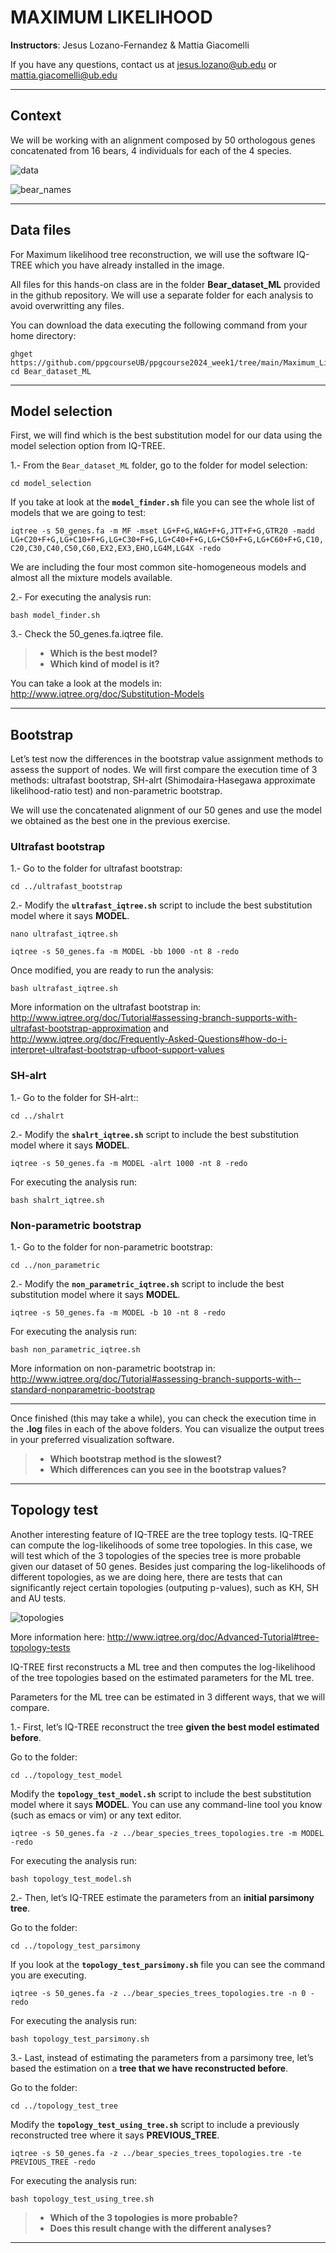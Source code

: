 # MAXIMUM LIKELIHOOD

**Instructors**: Jesus Lozano-Fernandez & Mattia Giacomelli

If you have any questions, contact us at jesus.lozano@ub.edu or mattia.giacomelli@ub.edu

***
## Context

We will be working with an alignment composed by 50 orthologous genes concatenated from 16 bears, 4 individuals for each of the 4 species.


![data](../Maximum_Likelihood.JESUS_LOZANO/img/data.png)


![bear_names](../Maximum_Likelihood.JESUS_LOZANO/img/bear_names.png)

***
## Data files

For Maximum likelihood tree reconstruction, we will use the software IQ-TREE which you have already installed in the image.

All files for this hands-on class are in the folder **Bear_dataset_ML** provided in the github repository. We will use a separate folder for each analysis to avoid overwritting any files.

You can download the data executing the following command from your home directory:

```
ghget https://github.com/ppgcourseUB/ppgcourse2024_week1/tree/main/Maximum_Likelihood.JESUS_LOZANO
cd Bear_dataset_ML
```

***

## Model selection

First, we will find which is the best substitution model for our data using the model selection option from IQ-TREE. 

1.- From the `Bear_dataset_ML` folder, go to the folder for model selection:

`cd model_selection`

If you take at look at the **`model_finder.sh`** file you can see the whole list of models that we are going to test:

`iqtree -s 50_genes.fa -m MF -mset LG+F+G,WAG+F+G,JTT+F+G,GTR20 -madd LG+C20+F+G,LG+C10+F+G,LG+C30+F+G,LG+C40+F+G,LG+C50+F+G,LG+C60+F+G,C10,C20,C30,C40,C50,C60,EX2,EX3,EHO,LG4M,LG4X -redo`

We are including the four most common site-homogeneous models and almost all the mixture models available.

2.- For executing the analysis run:

`bash model_finder.sh`

3.- Check the 50_genes.fa.iqtree file.

>- **Which is the best model?**
>- **Which kind of model is it?**

You can take a look at the models in: http://www.iqtree.org/doc/Substitution-Models

***

## Bootstrap

Let’s test now the differences in the bootstrap value assignment methods to assess the support of nodes. We will first compare the execution time of 3 methods: ultrafast bootstrap, SH-alrt (Shimodaira-Hasegawa approximate likelihood-ratio test) and non-parametric bootstrap.

We will use the concatenated alignment of our 50 genes and use the model we obtained as the best one in the previous exercise.

### Ultrafast bootstrap

1.- Go to the folder for ultrafast bootstrap:

`cd ../ultrafast_bootstrap`

2.- Modify the **`ultrafast_iqtree.sh`** script to include the best substitution model where it says **MODEL**.

`nano ultrafast_iqtree.sh`

`iqtree -s 50_genes.fa -m MODEL -bb 1000 -nt 8 -redo`

Once modified, you are ready to run the analysis:

`bash ultrafast_iqtree.sh`

More information on the ultrafast bootstrap in: http://www.iqtree.org/doc/Tutorial#assessing-branch-supports-with-ultrafast-bootstrap-approximation and http://www.iqtree.org/doc/Frequently-Asked-Questions#how-do-i-interpret-ultrafast-bootstrap-ufboot-support-values

### SH-alrt

1.- Go to the folder for SH-alrt::

`cd ../shalrt`

2.- Modify the **`shalrt_iqtree.sh`** script to include the best substitution model where it says **MODEL**.

`iqtree -s 50_genes.fa -m MODEL -alrt 1000 -nt 8 -redo`

For executing the analysis run:

`bash shalrt_iqtree.sh`

### Non-parametric bootstrap

1.- Go to the folder for non-parametric bootstrap:

`cd ../non_parametric`

2.- Modify the **`non_parametric_iqtree.sh`** script to include the best substitution model where it says **MODEL**.

`iqtree -s 50_genes.fa -m MODEL -b 10 -nt 8 -redo`

For executing the analysis run:

`bash non_parametric_iqtree.sh`

More information on non-parametric bootstrap in: http://www.iqtree.org/doc/Tutorial#assessing-branch-supports-with--standard-nonparametric-bootstrap

***

Once finished (this may take a while), you can check the execution time in the **.log** files in each of the above folders. You can visualize the output trees in your preferred visualization software.

>- **Which bootstrap method is the slowest?**
>- **Which differences can you see in the bootstrap values?**

***

## Topology test

Another interesting feature of IQ-TREE are the tree toplogy tests. IQ-TREE can compute the log-likelihoods of some tree topologies. In this case, we will test which of the 3 topologies of the species tree is more probable given our dataset of 50 genes. Besides just comparing the log-likelihoods of different topologies, as we are doing here, there are tests that can significantly reject certain topologies (outputing p-values), such as KH, SH and AU tests.

 ![topologies](../Sensitivity_Analysis.Rosa_Fernandez_Gemma_Martinez/img/topologies.png)

More information here: http://www.iqtree.org/doc/Advanced-Tutorial#tree-topology-tests

IQ-TREE first reconstructs a ML tree and then computes the log-likelihood of the tree topologies based on the estimated parameters for the ML tree.

Parameters for the ML tree can be estimated in 3 different ways, that we will compare.

1.- First, let’s IQ-TREE reconstruct the tree **given the best model estimated before**.

Go to the folder:

`cd ../topology_test_model`

Modify the **`topology_test_model.sh`** script to include the best substitution model where it says **MODEL**. You can use any command-line tool you know (such as emacs or vim) or any text editor.

`iqtree -s 50_genes.fa -z ../bear_species_trees_topologies.tre -m MODEL -redo`

For executing the analysis run:

`bash topology_test_model.sh`

2.- Then, let’s IQ-TREE estimate the parameters from an **initial parsimony tree**.

Go to the folder:

`cd ../topology_test_parsimony`

If you look at the **`topology_test_parsimony.sh`** file you can see the command you are executing.

`iqtree -s 50_genes.fa -z ../bear_species_trees_topologies.tre -n 0 -redo`

For executing the analysis run:

`bash topology_test_parsimony.sh`

3.- Last, instead of estimating the parameters from a parsimony tree, let’s based the estimation on a **tree that we have reconstructed before**.

Go to the folder:

`cd ../topology_test_tree`

Modify the **`topology_test_using_tree.sh`** script to include a previously reconstructed tree where it says **PREVIOUS_TREE**.

`iqtree -s 50_genes.fa -z ../bear_species_trees_topologies.tre -te PREVIOUS_TREE -redo`

For executing the analysis run:

`bash topology_test_using_tree.sh`

>- **Which of the 3 topologies is more probable?**
>- **Does this result change with the different analyses?**

***
